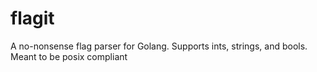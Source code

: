 # flagit
A no-nonsense flag parser for Golang.  Supports ints, strings, and bools.  Meant to be posix compliant

